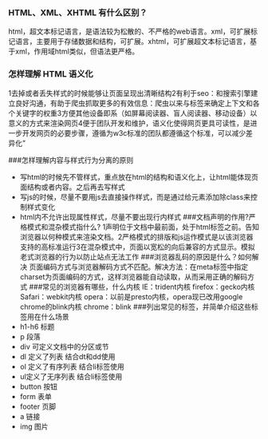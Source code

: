 ### HTML、XML、XHTML 有什么区别？
html，超文本标记语言，是语法较为松散的、不严格的web语言。xml，可扩展标记语言，主要用于存储数据和结构，可扩展。xhtml，可扩展超文本标记语言，基于xml，作用域html类似，但语法更严格。
### 怎样理解 HTML 语义化
1去掉或者丢失样式的时候能够让页面呈现出清晰结构2有利于seo：和搜索引擎建立良好沟通，有助于爬虫抓取更多的有效信息：爬虫以来与标签来确定上下文和各个关键字的权重3方便其他设备即系（如屏幕阅读器、盲人阅读器、移动设备）以意义的方式来渲染网页4便于团队开发和维护，语义化使得网页更具可读性，是进一步开发网页的必要步骤，遵循为w3c标准的团队都遵循这个标准，可以减少差异化”

###怎样理解内容与样式行为分离的原则
- 写html的时候先不管样式，重点放在html的结构和语义化上，让html能体现页面结构或者内容。之后再去写样式
- 写js的时候，尽量不要用js去直接操作样式，而是通过给元素添加除class来控制样式变化
- html内不允许出现属性样式，尽量不要出现行内样式
###文档声明的作用?严格模式和混杂模式指什么? 
1声明位于文档中最前面，处于html标签之前。告知浏览器以何种模式来渲染文档。2严格模式的排版和js运作模式是以该浏览器支持的高标准运行3在混杂模式中，页面以宽松的向后兼容的方式显示。模拟老式浏览器的行为以防止站点无法工作
###浏览器乱码的原因是什么？如何解决
页面编码方式与浏览器解码方式不匹配。解决方法：在meta标签中指定charset为页面编码的方式，这样浏览器能自动读取，从而采用正确的解码方式
###常见的浏览器有哪些，什么内核
IE：trident内核
firefox：gecko内核
Safari：webkit内核
opera：以前是presto内核，opera现已改用google chrome的blink内核
chrome：blink
###列出常见的标签，并简单介绍这些标签用在什么场景
- h1-h6  标题
- p 段落
- div  可定义文档中的分区或节
- dl 定义了列表  结合dt和dd使用
- ol 定义了有序列表 结合li标签使用
- ul定义了无序列表 结合li标签使用
- button 按钮
- form  表单
- footer  页脚
- a 链接
-  img 图片
















